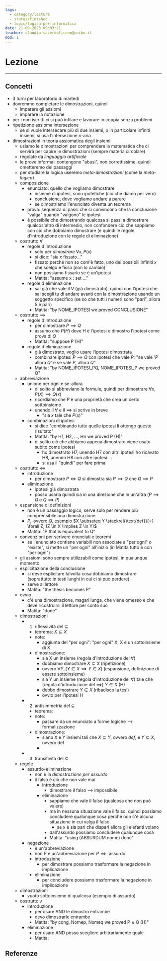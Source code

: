 ```yaml
---
tags:
  - category/lecture
  - status/finished
  - topic/logica-per-informatica
date: 21-09-2023 09:03:21
teacher: claudio.sacerdoticoen@unibo.it
mod: 1
---
```

# Lezione
---
## Concetti
- 3 turni per laboratorio di martedì
- dovremmo completare le dimostrazioni, quindi
	- imparare gli assiomi
	- imparare la notazione
- per i non iscritti ci si può infilare e lavorare in coppia senza problemi
- ripetizione assioma intersezione
	- se si vuole intersecare più di due insiemi, o in particolare infiniti insiemi, si usa l'intersezione _n_-aria
- dimostrazioni in teoria assiomatica degli insiemi
	- usiamo le dimostrazioni per comprendere la matematica che ci servirà per capire le dimostrazioni (sempre materia circolare)
	- regolate da _linguaggio artificiale_
	- le prove informali contengono "abusi", non correttissime, quindi ometteremo dei passaggi
	- per studiare la logica useremo _meta-dimostrazioni_ (come la _meta-logica_)
	- composizione
		- enunciato: quello che vogliamo dimostrare
			- insieme di ipotesi, sono ipotetiche (ciò che diamo per vero)
			- conclusione, dove vogliamo andare a parare
			- se dimostriamo l'enunciato diventa un teorema
		- prova: sequenza di passi che ci convincono che la conclusione "valga" quando "valgono" le ipotesi
		- è possibile che dimostrando qualcosa si passi a dimostrare qualcos'altro di intermedio, non confondere ciò che sappiamo con ciò che dobbiamo dimostrare (e quindi le regole d'introduzione con le regole di eliminazione)
	- costrutto $\forall$
		- regole d'introduzione
			- solo per _dimostrare_ $\forall x, P(x)$
			- si dice: "sia $x$ fissato..."
			- fissato perché non so com'è fatto, uno dei possibili infiniti $x$ che scelgo e fisso (non lo cambio)
			- non possiamo fissarlo se è un'ipotesi
			- Matita: "assume x : set ..."
		- regole d'eliminazione
			- sai già che vale il $\forall$ (già dimostrato), quindi con l'ipotesi che sai scegli tu di andare avanti con la dimostrazione usando un soggetto specifico (se so che tutti i numeri sono "pari", allora 5 è pari)
			- Matita: "by NOME_IPOTESI we proved CONCLUSIONE"
	- costrutto $\implies$
		- regole d'introduzione
			- per dimostrare $P \implies Q$
			- assumo che $P(H)$ dove H è l'ipotesi e dimostro l'ipotesi come prova di $Q$
			- Matita: "suppose P (H)"
		- regole d'eliminazione
			- già dimostrato, voglio usare l'ipotesi dimostrata
			- combinare ipotesi $P \implies Q$ con ipotesi che vale $P$: "se vale '$P$ allora $Q$' e se vale $P$, allora $Q$"
			- Matita: "by NOME_IPOTESI_PQ, NOME_IPOTESI_P we proved Q"
	- abbreviazione
		- unione per ogni e se-allora
			- di solito si abbreviano le formule, quindi per dimostrare $\forall x, P(X) \implies Q(x)$
			- ricordiamo che P è una proprietà che crea un certo sottoinsieme 
			- unendo il $\forall$ e il $\implies$ si scrive in breve
				- "sia $x$ tale che $P(x)$"
		- combinazioni di ipotesi
			- si dice "combinando tutte quelle ipotesi lì ottengo questo risultato"
			- Matita: "by H1, H2, ..., Hn we proved P (H)"
			- di solito ciò che abbiamo appena dimostrato viene usato subito come ipotesi
				- ho dimostrato H7, unendo H7 con altri ipotesi ho ricavato H8, unendo H8 con altre ipotesi ...
				- si usa il "quindi" per fare prima
	- costrutto $\iff$
		- introduzione
			- per dimostrare $P \iff Q$ si dimostra sia $P \implies Q$ che $Q \implies P$
		- eliminazione
			- ipotesi già dimostrata
			- posso usarla quindi sia in una direzione che in un'altra ($P \implies Q$ e $Q \implies P$)
	- espansione di definizioni
		- non è un passaggio logico, serve solo per rendere più comprensibile una dimostrazione
		- $P, \text{ ovvero } Q$, esempio $X \subseteq Y \stackrel{\text{def}}{=} \forall Z, (Z \in X \implies Z \in Y)$
		- Matita: "P that is equivalent to Q"
	- convenzioni per scrivere enunciati e teoremi
		- se l'enunciato contiene variabili non associate a "per ogni" o "esiste", si mette un "per ogni" all'inizio (in Matita tutto è con "per ogni")
	- gli assiomi sono sempre utilizzabili come ipotesi, in qualunque momento
	- esplicitazione della conclusione
		- si deve esplicitare talvolta cosa dobbiamo dimostrare (soprattutto in testi lunghi in cui ci si può perdere)
		- serve al lettore
		- Matita: "the thesis becomes P"
	- ovvio
		- c'è una dimostrazione, magari lunga, che viene omesso e che deve ricostruirsi il lettore per conto suo
		- Matita: "done"
	- dimostrazioni
		- 1. riflessività del $\subseteq$
			- teorema: $X \subseteq X$
			- note:
				- aggiunta del "per ogni": "per ogni" X, X è un sottoinsieme di X
			- dimostrazione:
				- sia X un insieme (regola d'introduzione del $\forall$)
				- dobbiamo dimostrare $X \subseteq X$ (ripetizione)
				- ovvero $\forall Y, (Y \in X \implies Y \in X)$  (espansione, definizione di essere sottoinsieme)
				- sia Y un insieme (regola d'introduzione del $\forall$) tale che (regola d'introduzione del $\implies$) $Y \in X$ (H)
				- debbo dimostrare $Y \in X$ (ribadisco la tesi)
				- ovvio per l'ipotesi H
		- 2. antisimmetria del $\subseteq$
			- teorema: 
			- note:
				- passare da un enunciato a forme logiche --> formalizzazione
			- dimostrazione:
				- siano X e Y insiemi tali che $X \subseteq Y$, ovvero _def_, e $Y \subseteq X$, ovvero def
				- 
		- 3. transitività del $\subseteq$
	- regole
		- assurdo-eliminazione
			- non è la _dimostrazione per assurdo_
			- il falso è ciò che non vale mai
				- introduzione
					- dimostrare il falso --> impossibile
				- eliminazione
					- sappiamo che vale il falso (qualcosa che non può valere)
					- ma in nessuna situazione vale il falso, quindi possiamo concludere qualunque cosa perché non c'è alcuna situazione in cui valga il falso
						- se x è sia pari che dispari allora gli elefanti volano
					- dall'assurdo possiamo concludere qualunque cosa
					- Matita: "using (ABSURDUM nome) done"
		- negazione
			- è un'abbreviazione
			- non P è un'abbreviazione per $P \implies \text{ assurdo}$
			- introduzione
				- per dimostrare possiamo trasformare la negazione in implicazione
			- eliminazione
				- per concludere possiamo trasformare la negazione in implicazione
	- dimostrazioni
		- vuoto sottoinsieme di qualcosa (esempio di assurdo)
	- costrutto $\land$
		- introduzione
			- per usare AND le dimostro entrambe
			- devo dimostrarle entrambe
			- Matita: "by cong, Nomep, Nomeq we proved P $\land$ Q (H)"
		- eliminazione
			- per usare AND posso scegliere arbitrariamente quale
			- Matita:

## Referenze
